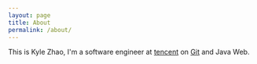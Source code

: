 ```yaml
---
layout: page
title: About
permalink: /about/
---
```

This is Kyle Zhao, I'm a software engineer at [tencent](https://tencent.com) on [Git](https://github.com/git/git) and Java Web.


